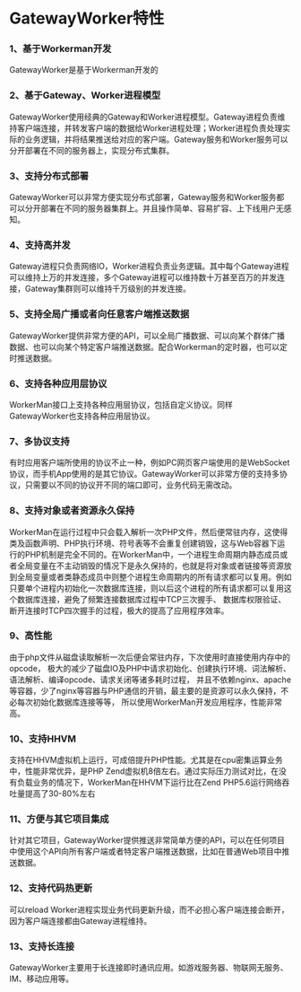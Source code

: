 # GatewayWorker特性

### 1、基于Workerman开发
GatewayWorker是基于Workerman开发的

### 2、基于Gateway、Worker进程模型
GatewayWorker使用经典的Gateway和Worker进程模型。Gateway进程负责维持客户端连接，并转发客户端的数据给Worker进程处理；Worker进程负责处理实际的业务逻辑，并将结果推送给对应的客户端。Gateway服务和Worker服务可以分开部署在不同的服务器上，实现分布式集群。

### 3、支持分布式部署
GatewayWorker可以非常方便实现分布式部署，Gateway服务和Worker服务都可以分开部署在不同的服务器集群上。并且操作简单、容易扩容、上下线用户无感知。

### 4、支持高并发
Gateway进程只负责网络IO，Worker进程负责业务逻辑。其中每个Gateway进程可以维持上万的并发连接，多个Gateway进程可以维持数十万甚至百万的并发连接，Gateway集群则可以维持千万级别的并发连接。

### 5、支持全局广播或者向任意客户端推送数据
GatewayWorker提供非常方便的API，可以全局广播数据、可以向某个群体广播数据、也可以向某个特定客户端推送数据。配合Workerman的定时器，也可以定时推送数据。

### 6、支持各种应用层协议
WorkerMan接口上支持各种应用层协议，包括自定义协议。同样GatewayWorker也支持各种应用层协议。

### 7、多协议支持
有时应用客户端所使用的协议不止一种，例如PC网页客户端使用的是WebSocket协议，而手机App使用的是其它协议。GatewayWorker可以非常方便的支持多协议，只需要以不同的协议开不同的端口即可，业务代码无需改动。

### 8、支持对象或者资源永久保持
WorkerMan在运行过程中只会载入解析一次PHP文件，然后便常驻内存，这使得类及函数声明、PHP执行环境、符号表等不会重复创建销毁，这与Web容器下运行的PHP机制是完全不同的。在WorkerMan中，一个进程生命周期内静态成员或者全局变量在不主动销毁的情况下是永久保持的，也就是将对象或者链接等资源放到全局变量或者类静态成员中则整个进程生命周期内的所有请求都可以复用。例如只要单个进程内初始化一次数据库连接，则以后这个进程的所有请求都可以复用这个数据库连接，避免了频繁连接数据库过程中TCP三次握手、 数据库权限验证、断开连接时TCP四次握手的过程，极大的提高了应用程序效率。

### 9、高性能
由于php文件从磁盘读取解析一次后便会常驻内存，下次使用时直接使用内存中的opcode， 极大的减少了磁盘IO及PHP中请求初始化、创建执行环境、词法解析、语法解析、编译opcode、请求关闭等诸多耗时过程， 并且不依赖nginx、apache等容器，少了nginx等容器与PHP通信的开销，最主要的是资源可以永久保持，不必每次初始化数据库连接等等， 所以使用WorkerMan开发应用程序，性能非常高。

### 10、支持HHVM
支持在HHVM虚拟机上运行，可成倍提升PHP性能。尤其是在cpu密集运算业务中，性能非常优异，是PHP Zend虚拟机8倍左右。通过实际压力测试对比，在没有负载业务的情况下，WorkerMan在HHVM下运行比在Zend PHP5.6运行网络吞吐量提高了30-80%左右

### 11、方便与其它项目集成
针对其它项目，GatewayWorker提供推送非常简单方便的API，可以在任何项目中使用这个API向所有客户端或者特定客户端推送数据，比如在普通Web项目中推送数据。

### 12、支持代码热更新
可以reload Worker进程实现业务代码更新升级，而不必担心客户端连接会断开，因为客户端连接都由Gateway进程维持。

### 13、支持长连接
GatewayWorker主要用于长连接即时通讯应用。如游戏服务器、物联网无服务、IM、移动应用等。



